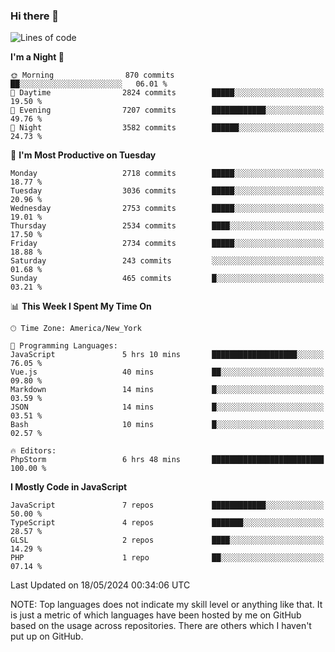 ### Hi there 👋

<!--
**LynxJinxxy/LynxJinxxy** is a ✨ _special_ ✨ repository because its `README.md` (this file) appears on your GitHub profile.

Here are some ideas to get you started:

- 🔭 I’m currently working on ...
- 🌱 I’m currently learning ...
- 👯 I’m looking to collaborate on ...
- 🤔 I’m looking for help with ...
- 💬 Ask me about ...
- 📫 How to reach me: ...
- 😄 Pronouns: ...
- ⚡ Fun fact: ...
-->

<!--START_SECTION:waka-->
![Lines of code](https://img.shields.io/badge/From%20Hello%20World%20I%27ve%20Written-31.8%20million%20lines%20of%20code-blue)

**I'm a Night 🦉** 

```text
🌞 Morning                870 commits         ██░░░░░░░░░░░░░░░░░░░░░░░   06.01 % 
🌆 Daytime                2824 commits        █████░░░░░░░░░░░░░░░░░░░░   19.50 % 
🌃 Evening                7207 commits        ████████████░░░░░░░░░░░░░   49.76 % 
🌙 Night                  3582 commits        ██████░░░░░░░░░░░░░░░░░░░   24.73 % 
```
📅 **I'm Most Productive on Tuesday** 

```text
Monday                   2718 commits        █████░░░░░░░░░░░░░░░░░░░░   18.77 % 
Tuesday                  3036 commits        █████░░░░░░░░░░░░░░░░░░░░   20.96 % 
Wednesday                2753 commits        █████░░░░░░░░░░░░░░░░░░░░   19.01 % 
Thursday                 2534 commits        ████░░░░░░░░░░░░░░░░░░░░░   17.50 % 
Friday                   2734 commits        █████░░░░░░░░░░░░░░░░░░░░   18.88 % 
Saturday                 243 commits         ░░░░░░░░░░░░░░░░░░░░░░░░░   01.68 % 
Sunday                   465 commits         █░░░░░░░░░░░░░░░░░░░░░░░░   03.21 % 
```


📊 **This Week I Spent My Time On** 

```text
🕑︎ Time Zone: America/New_York

💬 Programming Languages: 
JavaScript               5 hrs 10 mins       ███████████████████░░░░░░   76.05 % 
Vue.js                   40 mins             ██░░░░░░░░░░░░░░░░░░░░░░░   09.80 % 
Markdown                 14 mins             █░░░░░░░░░░░░░░░░░░░░░░░░   03.59 % 
JSON                     14 mins             █░░░░░░░░░░░░░░░░░░░░░░░░   03.51 % 
Bash                     10 mins             █░░░░░░░░░░░░░░░░░░░░░░░░   02.57 % 

🔥 Editors: 
PhpStorm                 6 hrs 48 mins       █████████████████████████   100.00 % 
```

**I Mostly Code in JavaScript** 

```text
JavaScript               7 repos             ████████████░░░░░░░░░░░░░   50.00 % 
TypeScript               4 repos             ███████░░░░░░░░░░░░░░░░░░   28.57 % 
GLSL                     2 repos             ████░░░░░░░░░░░░░░░░░░░░░   14.29 % 
PHP                      1 repo              ██░░░░░░░░░░░░░░░░░░░░░░░   07.14 % 
```




 Last Updated on 18/05/2024 00:34:06 UTC
<!--END_SECTION:waka-->
NOTE: Top languages does not indicate my skill level or anything like that. It is just a metric of which languages have been hosted by me on GitHub based on the usage across repositories. There are others which I haven't put up on GitHub.
